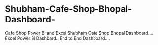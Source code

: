# Shubham-Cafe-Shop-Bhopal-Dashboard-
Cafe Shop Power Bi and Excel 
Shubham Cafe Shop Bhopal Dashboard....
Excel 
Power Bi Dashbard..
End to End Dashboard....

